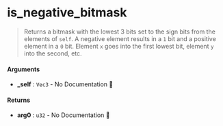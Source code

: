 # is\_negative\_bitmask

>  Returns a bitmask with the lowest 3 bits set to the sign bits from the elements of `self`.
>  A negative element results in a `1` bit and a positive element in a `0` bit.  Element `x` goes
>  into the first lowest bit, element `y` into the second, etc.

#### Arguments

- **\_self** : `Vec3` \- No Documentation 🚧

#### Returns

- **arg0** : `u32` \- No Documentation 🚧